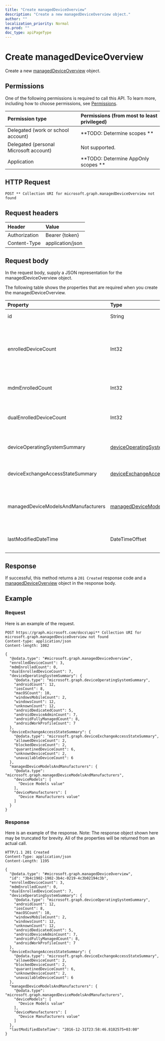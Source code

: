 ```yaml
---
title: "Create managedDeviceOverview"
description: "Create a new managedDeviceOverview object."
author: ""
localization_priority: Normal
ms.prod: ""
doc_type: apiPageType
---
```


# Create managedDeviceOverview

Create a new [managedDeviceOverview](../resources/manageddeviceoverview.md) object.

## Permissions
One of the following permissions is required to call this API. To learn more, including how to choose permissions, see [Permissions](/concepts/permissions-reference.md).

|Permission type|Permissions (from most to least privileged)|
|:---|:---|
|Delegated (work or school account)|**TODO: Determine scopes **|
|Delegated (personal Microsoft account)|Not supported.|
|Application|**TODO: Determine AppOnly scopes **|

## HTTP Request
<!-- {
  "blockType": "ignored"
}
-->
``` http
POST ** Collection URI for microsoft.graph.managedDeviceOverview not found
```

## Request headers
|Header|Value|
|:---|:---|
|Authorization|Bearer {token}|
|Content-Type|application/json|

## Request body
In the request body, supply a JSON representation for the managedDeviceOverview object.

The following table shows the properties that are required when you create the managedDeviceOverview.

|Property|Type|Description|
|:---|:---|:---|
|id|String| Inherited from [entity](../resources/entity.md)|
|enrolledDeviceCount|Int32|Total enrolled device count. Does not include PC devices managed via Intune PC Agent|
|mdmEnrolledCount|Int32|The number of devices enrolled in MDM|
|dualEnrolledDeviceCount|Int32|The number of devices enrolled in both MDM and EAS|
|deviceOperatingSystemSummary|[deviceOperatingSystemSummary](../resources/intune-devices-deviceOperatingSystemSummary.md)|Device operating system summary.|
|deviceExchangeAccessStateSummary|[deviceExchangeAccessStateSummary](../resources/intune-devices-deviceExchangeAccessStateSummary.md)|Distribution of Exchange Access State in Intune|
|managedDeviceModelsAndManufacturers|[managedDeviceModelsAndManufacturers](../resources/intune-devices-managedDeviceModelsAndManufacturers.md)|Models and Manufactures meatadata for managed devices in the account|
|lastModifiedDateTime|DateTimeOffset|Last modified date time of device overview|



## Response
If successful, this method returns a `201 Created` response code and a [managedDeviceOverview](../resources/manageddeviceoverview.md) object in the response body.

## Example

### Request
Here is an example of the request.
<!-- {
  "blockType": "request",
  "name": "create_manageddeviceoverview_from_"
}
-->
``` http
POST https://graph.microsoft.com/docs\api** Collection URI for microsoft.graph.managedDeviceOverview not found
Content-type: application/json
Content-length: 1082

{
  "@odata.type": "#microsoft.graph.managedDeviceOverview",
  "enrolledDeviceCount": 3,
  "mdmEnrolledCount": 0,
  "dualEnrolledDeviceCount": 7,
  "deviceOperatingSystemSummary": {
    "@odata.type": "microsoft.graph.deviceOperatingSystemSummary",
    "androidCount": 12,
    "iosCount": 8,
    "macOSCount": 10,
    "windowsMobileCount": 2,
    "windowsCount": 12,
    "unknownCount": 12,
    "androidDedicatedCount": 5,
    "androidDeviceAdminCount": 7,
    "androidFullyManagedCount": 8,
    "androidWorkProfileCount": 7
  },
  "deviceExchangeAccessStateSummary": {
    "@odata.type": "microsoft.graph.deviceExchangeAccessStateSummary",
    "allowedDeviceCount": 2,
    "blockedDeviceCount": 2,
    "quarantinedDeviceCount": 6,
    "unknownDeviceCount": 2,
    "unavailableDeviceCount": 6
  },
  "managedDeviceModelsAndManufacturers": {
    "@odata.type": "microsoft.graph.managedDeviceModelsAndManufacturers",
    "deviceModels": [
      "Device Models value"
    ],
    "deviceManufacturers": [
      "Device Manufacturers value"
    ]
  }
}
```

### Response
Here is an example of the response. Note: The response object shown here may be truncated for brevity. All of the properties will be returned from an actual call.
<!-- {
  "blockType": "response",
  "truncated": true,
  "@odata.type": "microsoft.graph.manageddeviceoverview"
}
-->
``` http
HTTP/1.1 201 Created
Content-Type: application/json
Content-Length: 1195

{
  "@odata.type": "#microsoft.graph.managedDeviceOverview",
  "id": "3b4c1902-1902-3b4c-0219-4c3b02194c3b",
  "enrolledDeviceCount": 3,
  "mdmEnrolledCount": 0,
  "dualEnrolledDeviceCount": 7,
  "deviceOperatingSystemSummary": {
    "@odata.type": "microsoft.graph.deviceOperatingSystemSummary",
    "androidCount": 12,
    "iosCount": 8,
    "macOSCount": 10,
    "windowsMobileCount": 2,
    "windowsCount": 12,
    "unknownCount": 12,
    "androidDedicatedCount": 5,
    "androidDeviceAdminCount": 7,
    "androidFullyManagedCount": 8,
    "androidWorkProfileCount": 7
  },
  "deviceExchangeAccessStateSummary": {
    "@odata.type": "microsoft.graph.deviceExchangeAccessStateSummary",
    "allowedDeviceCount": 2,
    "blockedDeviceCount": 2,
    "quarantinedDeviceCount": 6,
    "unknownDeviceCount": 2,
    "unavailableDeviceCount": 6
  },
  "managedDeviceModelsAndManufacturers": {
    "@odata.type": "microsoft.graph.managedDeviceModelsAndManufacturers",
    "deviceModels": [
      "Device Models value"
    ],
    "deviceManufacturers": [
      "Device Manufacturers value"
    ]
  },
  "lastModifiedDateTime": "2016-12-31T23:58:46.8102575+03:00"
}
```

